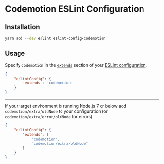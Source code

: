 # Codemotion ESLint Configuration

## Installation

```sh
yarn add --dev eslint eslint-config-codemotion
```

## Usage
Specify `codemotion` in the [`extends`](https://eslint.org/docs/user-guide/configuring#extending-configuration-files) section of your [ESLint configuration](https://eslint.org/docs/user-guide/configuring).
```json
{
	"eslintConfig": {
		"extends": "codemotion"
	}
}
```

---

If your target environment is running Node.js 7 or below add `codemotion/extra/oldNode` to your configuration (or `codemotion/extra/error/oldNode` for errors)
```json
{
	"eslintConfig": {
		"extends": [
			"codemotion",
			"codemotion/extra/oldNode"
		]
	}
}
```
